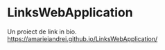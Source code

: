 # LinksWebApplication
Un proiect de link in bio.
https://amarieiandrei.github.io/LinksWebApplication/

